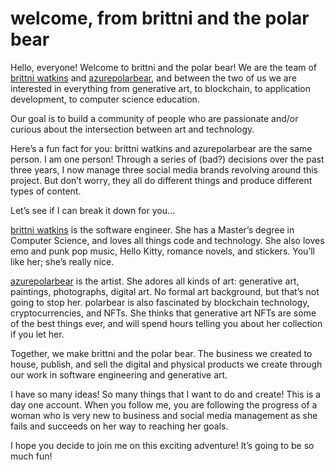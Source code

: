 # welcome, from brittni and the polar bear

Hello, everyone! Welcome to brittni and the polar bear! We are the team of <a href="https://blwatkins.github.io/" target="_blank" rel="noopener noreferrer">brittni watkins</a> and <a href="https://azurepolarbear.github.io/" target="_blank" rel="noopener noreferrer">azurepolarbear</a>, and between the two of us we are interested in everything from generative art, to blockchain, to application development, to computer science education.

Our goal is to build a community of people who are passionate and/or curious about the intersection between art and technology.

Here’s a fun fact for you: brittni watkins and azurepolarbear are the same person. I am one person! Through a series of (bad?) decisions over the past three years, I now manage three social media brands revolving around this project. But don’t worry, they all do different things and produce different types of content.

Let’s see if I can break it down for you…

<a href="https://blwatkins.github.io/" target="_blank" rel="noopener noreferrer">brittni watkins</a> is the software engineer. She has a Master’s degree in Computer Science, and loves all things code and technology. She also loves emo and punk pop music, Hello Kitty, romance novels, and stickers. You’ll like her; she’s really nice.

<a href="https://azurepolarbear.github.io/" target="_blank" rel="noopener noreferrer">azurepolarbear</a> is the artist. She adores all kinds of art: generative art, paintings, photographs, digital art. No formal art background, but that’s not going to stop her. polarbear is also fascinated by blockchain technology, cryptocurrencies, and NFTs. She thinks that generative art NFTs are some of the best things ever, and will spend hours telling you about her collection if you let her.

Together, we make brittni and the polar bear. The business we created to house, publish, and sell the digital and physical products we create through our work in software engineering and generative art.

I have so many ideas! So many things that I want to do and create! This is a day one account. When you follow me, you are following the progress of a woman who is very new to business and social media management as she fails and succeeds on her way to reaching her goals.

I hope you decide to join me on this exciting adventure! It’s going to be so much fun!
